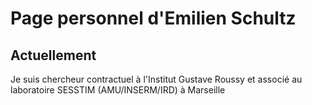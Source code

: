 # Page personnel d'Emilien Schultz

## Actuellement

Je suis chercheur contractuel à l'Institut Gustave Roussy et associé au laboratoire SESSTIM (AMU/INSERM/IRD) à Marseille